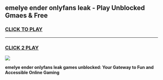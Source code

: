 
## emelye ender onlyfans leak - Play Unblocked Gmaes & Free
<h3>
<a href="https://news.freeplayer.one?title=emelye_ender_onlyfans_leak&ref=16F">CLICK TO PLAY</a></h3>
<hr>

<h3>
<a href="https://news.freeplayer.one?title=emelye_ender_onlyfans_leak&ref=16F">CLICK 2 PLAY</a>
  
</h3>

<a href="https://news.freeplayer.one?title=emelye_ender_onlyfans_leak&ref=16F/"><img src="https://clearcache.store/games.png"></a>


**emelye ender onlyfans leak games unblocked: Your Gateway to Fun and Accessible Online Gaming**
